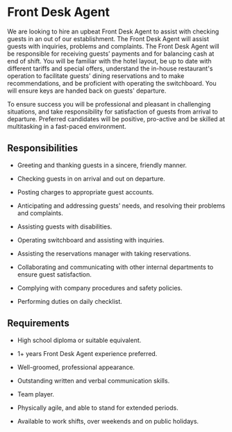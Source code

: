 # Front Desk Agent

We are looking to hire an upbeat Front Desk Agent to assist with checking guests in an out of our establishment. The Front Desk Agent will assist guests with inquiries, problems and complaints. The Front Desk Agent will be responsible for receiving guests’ payments and for balancing cash at end of shift. You will be familiar with the hotel layout, be up to date with different tariffs and special offers, understand the in-house restaurant's operation to facilitate guests' dining reservations and to make recommendations, and be proficient with operating the switchboard. You will ensure keys are handed back on guests' departure.

To ensure success you will be professional and pleasant in challenging situations, and take responsibility for satisfaction of guests from arrival to departure. Preferred candidates will be positive, pro-active and be skilled at multitasking in a fast-paced environment.

## Responsibilities

* Greeting and thanking guests in a sincere, friendly manner.

* Checking guests in on arrival and out on departure.

* Posting charges to appropriate guest accounts.

* Anticipating and addressing guests' needs, and resolving their problems and complaints.

* Assisting guests with disabilities.

* Operating switchboard and assisting with inquiries.

* Assisting the reservations manager with taking reservations.

* Collaborating and communicating with other internal departments to ensure guest satisfaction.

* Complying with company procedures and safety policies.

* Performing duties on daily checklist.

## Requirements

* High school diploma or suitable equivalent.

* 1+ years Front Desk Agent experience preferred.

* Well-groomed, professional appearance.

* Outstanding written and verbal communication skills.

* Team player.

* Physically agile, and able to stand for extended periods.

* Available to work shifts, over weekends and on public holidays.

